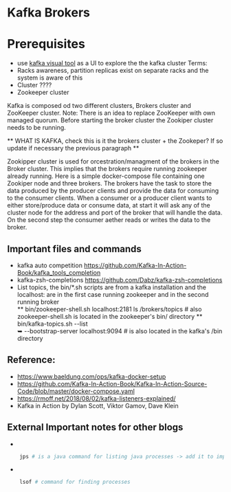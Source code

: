 # Kafka Brokers

# Prerequisites
* use [kafka visual tool](https://kafkatool.com/download.html) as a UI to explore the the kafka cluster 
Terms: 
* Racks awareness, partition replicas exist on separate racks and the system is aware of this
* Cluster ????
* Zookeeper cluster

Kafka is composed od two different clusters, Brokers cluster and ZooKeeper cluster.
Note: There is an idea to replace ZooKeeper with own managed quorum.
Before starting the broker cluster the Zookiper cluster needs to be running.

** WHAT IS KAFKA, check this is it the brokers cluster + the Zookeper? If so update if necessary the previous paragraph **

Zookipper cluster is used for orcestration/managment of the brokers in the Broker cluster. This implies that the brokers require running zookeeper already running. Here is a simple docker-compose file containing one Zookiper node and three brokers. The brokers have the task to store the data produced by the producer clients and provide the data for consuming to the consumer clients. When a consumer or a producer client wants to either store/produce data or consume data, at start it will ask any of the cluster node for the address and port of the broker that will handle the data. On the second step the consumer aether reads or writes the data to the broker.  

## Important files and commands
* kafka auto competition https://github.com/Kafka-In-Action-Book/kafka_tools_completion
* kafka-zsh-completions https://github.com/Dabz/kafka-zsh-completions
* List topics, the bin/*.sh scripts are from a kafka installation and the localhost:<PORT> are in the first case running zookeeper and in the second running broker    
** bin/zookeeper-shell.sh localhost:2181
ls /brokers/topics # also zookeeper-shell.sh is located in the zookeeper's bin/ directory
** bin/kafka-topics.sh --list \
➥ --bootstrap-server localhost:9094 # is also located in the kafka's /bin directory
## Reference:
* https://www.baeldung.com/ops/kafka-docker-setup
* https://github.com/Kafka-In-Action-Book/Kafka-In-Action-Source-Code/blob/master/docker-compose.yaml
* https://rmoff.net/2018/08/02/kafka-listeners-explained/
* Kafka in Action by Dylan Scott, Viktor Gamov, Dave Klein

## External Important notes for other blogs
* 
```bash  
    jps # is a java command for listing java processes -> add it to important commands name is: java + ps where ps is a command to list all processes 
``` 
* 
```bash
    lsof # command for finding processes 
``` 